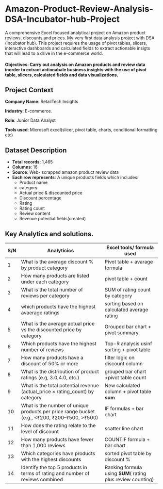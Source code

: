 # Amazon-Product-Review-Analysis-DSA-Incubator-hub-Project
A comprehensive Excel focused analytical project on Amazon product reviews, discounts,and prices. My very first data analysis project with DSA (incubator hub). This project requires the usage of pivot tables, slicers, interactive dashboards and calculated fields to extract actionable insigts that will lead to a drive in the e-commerce world.

#### Objectives: Carry out analysis on Amazon products and review data inorder to extract actionabale business insights with the use of pivot table, slicers, calculated fields and data visualizations.

## Project Context
**Company Name**: RetailTech Insights

**Industry**: E-commerce.

**Role**: Junior Data Analyst

 **Tools used**: Microsoft excel(slicer, pivot table, charts, conditional formatting etc)
 
## Dataset Description
+ **Total records**: 1,465
+ **Columns**: 16
+ **Source**: Web- scrapped amazon product review data
+ **Each row represents**: A unique products fields which includes:
     + Product name
     + category
     + Actual price & discounted price
     + Discount percentage
     + Rating
     + Rating count
     + Review content
     + Revenue potential fields(created)

 ## Key Analytics and solutions.

| S/N | Analyticics | Excel tools/ formula used |
|-----|-------------|---------------------------|
| 1 | What is the average discount % by product category | Pivot table + avarage formula |
| 2 | How many products are listed under each category | pivot table + count |
| 3 | What is the total number of reviews per category | SUM of rating count by category |
| 4 | which products have the highest avaerage ratings | sorting based on calculated average rating |
| 5 | What is the average actual price vs the discounted price by category | Grouped bar chart + pivot summary |
| 6 | Which products have the highest number of reviews | Top-R analysis usinf sorting + pivot table |
| 7 | How many products have a discount of 50% or more | filter logic on discount column |
| 8 | What is the distribution of product ratings (e.g, 3.0,4.0, etc.) | grouped bar chart +pivot table count |
| 9 | What is the total potential revenue (actual_price × rating_count) by category | New calculated column + pivot table **sum**
| 10 | What is the number of unique products per price range bucket (e.g., <₹200, ₹200–₹500, >₹500) | IF formulas + bar chart |
| 11 | How does the rating relate to the level of discount | scatter line chart |
| 12 | How many products have fewer than 1,000 reviews | COUNTIF formula + bar chart |
| 13 | Which categories have products with the highest discounts | sorted pivot table by discount % |
| 14 |Identify the top 5 products in terms of rating and number of reviews combined | Ranking formula using **SUM**( rating plus review counting) |




   
  

